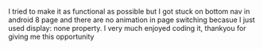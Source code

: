 I tried to make it as functional as possible but I got stuck on bottom nav in android 8 page
and there are no animation in page switching becasue I just used display: none property.
I very much enjoyed coding it, thankyou for giving me this opportunity
